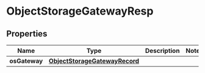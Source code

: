 # ObjectStorageGatewayResp

## Properties
Name | Type | Description | Notes
------------ | ------------- | ------------- | -------------
**osGateway** | [**ObjectStorageGatewayRecord**](ObjectStorageGatewayRecord.md) |  | 
